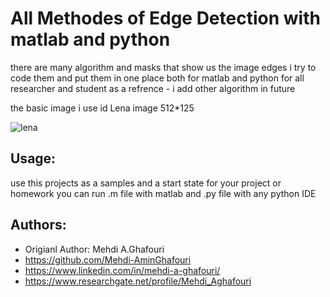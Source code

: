 All Methodes of Edge Detection with matlab and python
====================================
there are many algorithm and masks that show us the image edges i try to code them and put them in one place both for matlab and python for all researcher and student as a refrence - i add other algorithm in future

the basic image i use id Lena image 512*125

![lena](https://github.com/Mehdi-AminGhafouri/University/blob/edge_detection/Lena.png)

Usage:
------
use this projects as a samples and a start state for your project or homework
you can run .m file with matlab and .py file with any python IDE




Authors:
--------
* Origianl Author: Mehdi A.Ghafouri
* https://github.com/Mehdi-AminGhafouri
* https://www.linkedin.com/in/mehdi-a-ghafouri/
* https://www.researchgate.net/profile/Mehdi_Aghafouri

